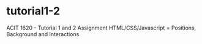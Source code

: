 # tutorial1-2
ACIT 1620 - Tutorial 1 and 2 Assignment
  HTML/CSS/Javascript = Positions, Background and Interactions
